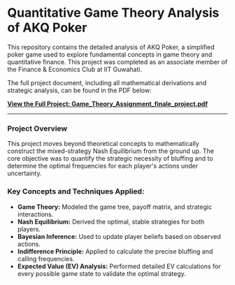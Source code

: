 # Quantitative Game Theory Analysis of AKQ Poker

This repository contains the detailed analysis of AKQ Poker, a simplified poker game used to explore fundamental concepts in game theory and quantitative finance. This project was completed as an associate member of the Finance & Economics Club at IIT Guwahati.

The full project document, including all mathematical derivations and strategic analysis, can be found in the PDF below:

**[View the Full Project: Game_Theory_Assignment_finale_project.pdf](Game_Theory_Assignment_finale_project.pdf)**

---

### Project Overview

This project moves beyond theoretical concepts to mathematically construct the mixed-strategy Nash Equilibrium from the ground up. The core objective was to quantify the strategic necessity of bluffing and to determine the optimal frequencies for each player's actions under uncertainty.

### Key Concepts and Techniques Applied:

* **Game Theory:** Modeled the game tree, payoff matrix, and strategic interactions.
* **Nash Equilibrium:** Derived the optimal, stable strategies for both players.
* **Bayesian Inference:** Used to update player beliefs based on observed actions.
* **Indifference Principle:** Applied to calculate the precise bluffing and calling frequencies.
* **Expected Value (EV) Analysis:** Performed detailed EV calculations for every possible game state to validate the optimal strategy.
